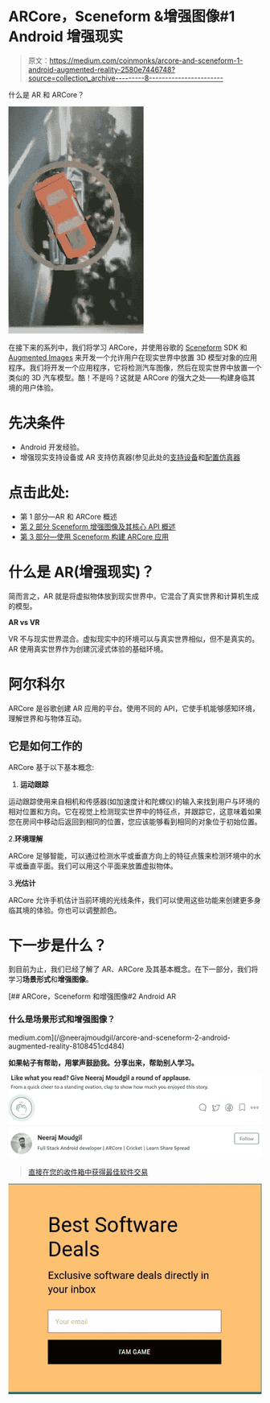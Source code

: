 # ARCore，Sceneform &增强图像#1 Android 增强现实

> 原文：<https://medium.com/coinmonks/arcore-and-sceneform-1-android-augmented-reality-2580e7446748?source=collection_archive---------8----------------------->

什么是 AR 和 ARCore？

![](img/5e215effd70aa476d2cbe920b5b9f0f6.png)

在接下来的系列中，我们将学习 ARCore，并使用谷歌的 [Sceneform](https://developers.google.com/ar/develop/java/sceneform/) SDK 和 [Augmented Images](https://developers.google.com/ar/develop/java/augmented-images/) 来开发一个允许用户在现实世界中放置 3D 模型对象的应用程序。我们将开发一个应用程序，它将检测汽车图像，然后在现实世界中放置一个类似的 3D 汽车模型。酷！不是吗？这就是 ARCore 的强大之处——构建身临其境的用户体验。

# 先决条件

*   Android 开发经验。
*   增强现实支持设备或 AR 支持仿真器(参见此处的[支持设备](https://developers.google.com/ar/discover/supported-devices)和[配置仿真器](https://developers.google.com/ar/develop/java/quickstart#prepare-device)

# 点击此处:

*   第 1 部分—AR 和 ARCore 概述
*   [第 2 部分 Sceneform 增强图像及其核心 API 概述](/@neerajmoudgil/arcore-and-sceneform-2-android-augmented-reality-8108451cd484)
*   [第 3 部分—使用 Sceneform 构建 ARCore 应用](/@neerajmoudgil/arcore-sceneform-augmented-images-3-android-ar-app-2c0990f65df2)

# **什么是 AR(增强现实)？**

简而言之，AR 就是将虚拟物体放到现实世界中。它混合了真实世界和计算机生成的模型。

**AR vs VR**

VR 不与现实世界混合。虚拟现实中的环境可以与真实世界相似，但不是真实的。AR 使用真实世界作为创建沉浸式体验的基础环境。

# 阿尔科尔

ARCore 是谷歌创建 AR 应用的平台。使用不同的 API，它使手机能够感知环境，理解世界和与物体互动。

## 它是如何工作的

ARCore 基于以下基本概念:

1.  **运动跟踪**

运动跟踪使用来自相机和传感器(如加速度计和陀螺仪)的输入来找到用户与环境的相对位置和方向。它在视觉上检测现实世界中的特征点，并跟踪它，这意味着如果您在房间中移动后返回到相同的位置，您应该能够看到相同的对象位于初始位置。

2.**环境理解**

ARCore 足够智能，可以通过检测水平或垂直方向上的特征点簇来检测环境中的水平或垂直平面。我们可以用这个平面来放置虚拟物体。

3.**光估计**

ARCore 允许手机估计当前环境的光线条件，我们可以使用这些功能来创建更多身临其境的体验。你也可以调整颜色。

# 下一步是什么？

到目前为止，我们已经了解了 AR、ARCore 及其基本概念。在下一部分，我们将学习**场景形式**和**增强图像**。

[](/@neerajmoudgil/arcore-and-sceneform-2-android-augmented-reality-8108451cd484) [## ARCore，Sceneform 和增强图像#2 Android AR

### 什么是场景形式和增强图像？

medium.com](/@neerajmoudgil/arcore-and-sceneform-2-android-augmented-reality-8108451cd484) 

**如果帖子有帮助，用掌声鼓励我。分享出来，帮助别人学习。**

![](img/1fe26383361acfff51f623aa906e2165.png)

> [直接在您的收件箱中获得最佳软件交易](https://coincodecap.com/?utm_source=coinmonks)

[![](img/7c0b3dfdcbfea594cc0ae7d4f9bf6fcb.png)](https://coincodecap.com/?utm_source=coinmonks)